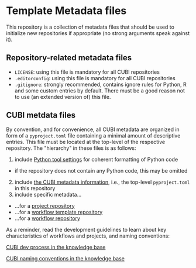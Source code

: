 # Template Metadata files

This repository is a collection of metadata files that should be used to initialize new repositories
if appropriate (no strong arguments speak against it).

## Repository-related metadata files

- `LICENSE`: using this file is mandatory for all CUBI repositories
- `.editorconfig`: using this file is mandatory for all CUBI repositories
- `.gitignore`: strongly recommended, contains ignore rules for Python, R and some custom entries by default.
    There must be a good reason not to use (an extended version of) this file.

## CUBI metdata files

By convention, and for convenience, all CUBI metadata are organized in form of a `pyproject.toml` file
containing a minimal amount of descriptive entries. This file must be located at the top-level of the
respective repository. The "hierarchy" in these files is as follows:

1. include [Python tool settings](tomls/tool/pyproject.toml) for coherent formatting of Python code
  - if the repository does not contain any Python code, this may be omitted
2. include [the CUBI metadata information](pyproject.toml), i.e., the top-level `pyproject.toml` in this repository
3. include specific metadata...
  - ...for a [project repository](tomls/cubi/project/pyproject.toml)
  - ...for a [workflow template repository](tomls/cubi/workflow/template/pyproject.toml)
  - ...for a [workflow repository](tomls/cubi/workflow/pyproject.toml)

As a reminder, read the development guidelines to learn about key characteristics
of workflows and projects, and naming conventions:

[CUBI dev process in the knowledge base](https://github.com/core-unit-bioinformatics/knowledge-base/wiki/Dev-process#repository-types)

[CUBI naming conventions in the knowledge base](https://github.com/core-unit-bioinformatics/knowledge-base/wiki/Naming-and-style#naming-repositories)
